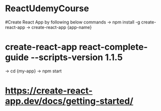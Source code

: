 # ReactUdemyCourse

#Create React App by following below commands
-> npm install -g create-react-app
-> create-react-app {app-name}
# create-react-app react-complete-guide --scripts-version 1.1.5
-> cd {my-app}
-> npm start
# https://create-react-app.dev/docs/getting-started/

